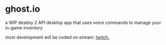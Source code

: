 # ghost.io
a WIP destiny 2 API desktop app that uses voice commands to manage your in-game inventory





most development will be coded on stream: [twitch.](https://www.twitch.tv/makozort)
